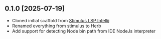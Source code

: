 ## 0.1.0 [2025-07-19]
- Cloned initial scaffold from [Stimulus LSP Intellij](https://github.com/kcdragon/stimulus-lsp-intellij)
- Renamed everything from stimulus to Herb
- Add support for detecting Node bin path from IDE NodeJs interpreter
